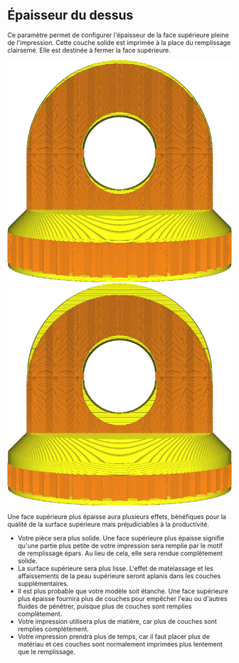Épaisseur du dessus
====
Ce paramètre permet de configurer l'épaisseur de la face supérieure pleine de l'impression. Cette couche solide est imprimée à la place du remplissage clairsemé. Elle est destinée à fermer la face supérieure.

![Épaisseur supérieure ordinaire](../../../articles/images/top_bottom_thickness_0.8.png)
![Épaisseur fortement augmentée](../../../articles/images/top_thickness.png)

Une face supérieure plus épaisse aura plusieurs effets, bénéfiques pour la qualité de la surface supérieure mais préjudiciables à la productivité.
* Votre pièce sera plus solide. Une face supérieure plus épaisse signifie qu'une partie plus petite de votre impression sera remplie par le motif de remplissage épars. Au lieu de cela, elle sera rendue complètement solide.
* La surface supérieure sera plus lisse. L'effet de matelassage et les affaissements de la peau supérieure seront aplanis dans les couches supplémentaires.
* Il est plus probable que votre modèle soit étanche. Une face supérieure plus épaisse fournira plus de couches pour empêcher l'eau ou d'autres fluides de pénétrer, puisque plus de couches sont remplies complètement.
* Votre impression utilisera plus de matière, car plus de couches sont remplies complètement.
* Votre impression prendra plus de temps, car il faut placer plus de matériau et ces couches sont normalement imprimées plus lentement que le remplissage.
